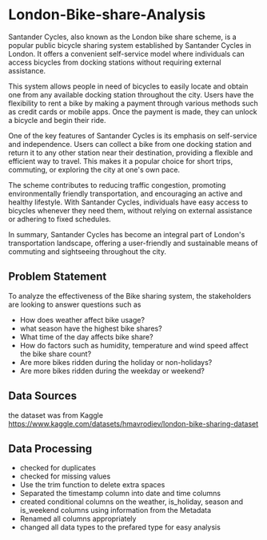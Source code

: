 # London-Bike-share-Analysis

Santander Cycles, also known as the London bike share scheme, is a popular public bicycle sharing system established by Santander Cycles in London. It offers a convenient self-service model where individuals can access bicycles from docking stations without requiring external assistance.

This system allows people in need of bicycles to easily locate and obtain one from any available docking station throughout the city. Users have the flexibility to rent a bike by making a payment through various methods such as credit cards or mobile apps. Once the payment is made, they can unlock a bicycle and begin their ride.

One of the key features of Santander Cycles is its emphasis on self-service and independence. Users can collect a bike from one docking station and return it to any other station near their destination, providing a flexible and efficient way to travel. This makes it a popular choice for short trips, commuting, or exploring the city at one's own pace.

The scheme contributes to reducing traffic congestion, promoting environmentally friendly transportation, and encouraging an active and healthy lifestyle. With Santander Cycles, individuals have easy access to bicycles whenever they need them, without relying on external assistance or adhering to fixed schedules.

In summary, Santander Cycles has become an integral part of London's transportation landscape, offering a user-friendly and sustainable means of commuting and sightseeing throughout the city.


## Problem Statement
To analyze the effectiveness of the Bike sharing system, the stakeholders are looking to answer questions such as
- How does weather affect bike usage?
- what season have the highest bike shares?
- What time of the day affects bike share?
- How do factors such as humidity, temperature and wind speed affect the bike share count?
- Are more bikes ridden during the holiday or non-holidays?
- Are more bikes ridden during the weekday or weekend?


## Data Sources
the dataset was from Kaggle
https://www.kaggle.com/datasets/hmavrodiev/london-bike-sharing-dataset


## Data Processing
- checked for duplicates
- checked for missing values
- Use the trim function to delete extra spaces
- Separated the timestamp column into date and time columns
- created conditional columns on the weather, is_holiday, season and is_weekend columns using information from the Metadata 
- Renamed all columns appropriately
- changed all data types to the prefared type for easy analysis


